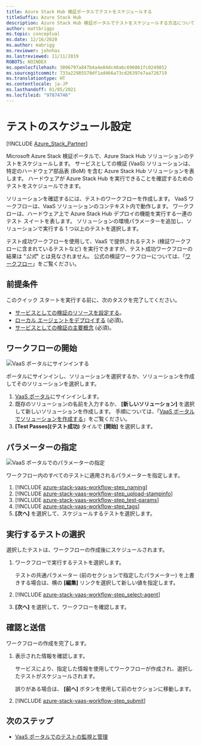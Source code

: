 ```yaml
---
title: Azure Stack Hub 検証ポータルでテストをスケジュールする
titleSuffix: Azure Stack Hub
description: Azure Stack Hub 検証ポータルでテストをスケジュールする方法について説明します。
author: mattbriggs
ms.topic: conceptual
ms.date: 12/16/2020
ms.author: mabrigg
ms.reviewer: johnhas
ms.lastreviewed: 11/11/2019
ROBOTS: NOINDEX
ms.openlocfilehash: 3096797a847b4a4e84dc40a6c696061fc0249852
ms.sourcegitcommit: 733a22985570df1ad466a73cd26397e7aa726719
ms.translationtype: HT
ms.contentlocale: ja-JP
ms.lasthandoff: 01/05/2021
ms.locfileid: "97874746"
---
```

# <a name="scheduling-a-test"></a>テストのスケジュール設定

[!INCLUDE [Azure_Stack_Partner](./includes/azure-stack-partner-appliesto.md)]

Microsoft Azure Stack 検証ポータルで、Azure Stack Hub ソリューションのテストをスケジュールします。 サービスとしての検証 (VaaS) ソリューションは、特定のハードウェア部品表 (BoM) を含む Azure Stack Hub ソリューションを表します。 ハードウェアが Azure Stack Hub を実行できることを確認するためのテストをスケジュールできます。

ソリューションを確認するには、テストのワークフローを作成します。 VaaS ワークフローは、VaaS ソリューションのコンテキスト内で動作します。 ワークフローは、ハードウェア上で Azure Stack Hub デプロイの機能を実行する一連のテスト スイートを表します。 ソリューションの環境パラメーターを追加し、ソリューションで実行する 1 つ以上のテストを選択します。

テスト成功ワークフローを使用して、VaaS で提供されるテスト (検証ワークフローに含まれているテストなど) を実行できますが、テスト成功ワークフローの結果は "*公式*" とは見なされません。 公式の検証ワークフローについては、「[ワークフロー](azure-stack-vaas-key-concepts.md#workflows)」をご覧ください。

## <a name="prerequisites"></a>前提条件

このクイック スタートを実行する前に、次のタスクを完了してください。

- [サービスとしての検証のリソースを設定する](azure-stack-vaas-set-up-resources.md)。
- [ローカル エージェントをデプロイする](azure-stack-vaas-local-agent.md) (必須)。
- [サービスとしての検証の主要概念](azure-stack-vaas-key-concepts.md) (必須)。

## <a name="start-a-workflow"></a>ワークフローの開始

![VaaS ポータルにサインインする](media/vaas_portalsignin.png)

ポータルにサインインし、ソリューションを選択するか、ソリューションを作成してそのソリューションを選択します。

1. [VaaS ポータル](https://azurestackvalidation.com)にサインインします。
2. 既存のソリューションの名前を入力するか、 **[新しいソリューション]** を選択して新しいソリューションを作成します。 手順については、「[VaaS ポータルでソリューションを作成する](azure-stack-vaas-key-concepts.md#create-a-solution-in-the-azure-stack-hub-validation-portal)」をご覧ください。
3. **[Test Passes]\(テスト成功\)** タイルで **[開始]** を選択します。

## <a name="specify-parameters"></a>パラメーターの指定

![VaaS ポータルでのパラメーターの指定](media/vaas_test_pass_parameters.png)

ワークフロー内のすべてのテストに適用されるパラメーターを指定します。

1. [!INCLUDE [azure-stack-vaas-workflow-step_naming](includes/azure-stack-vaas-workflow-step_naming.md)]
2. [!INCLUDE [azure-stack-vaas-workflow-step_upload-stampinfo](includes/azure-stack-vaas-workflow-step_upload-stampinfo.md)]
3. [!INCLUDE [azure-stack-vaas-workflow-step_test-params](includes/azure-stack-vaas-workflow-step_test-params.md)]
4. [!INCLUDE [azure-stack-vaas-workflow-step_tags](includes/azure-stack-vaas-workflow-step_tags.md)]
5. **[次へ]** を選択して、スケジュールするテストを選択します。

## <a name="select-tests-to-run"></a>実行するテストの選択

選択したテストは、ワークフローの作成後にスケジュールされます。

1. ワークフローで実行するテストを選択します。

    テストの共通パラメーター (前のセクションで指定したパラメーター) を上書きする場合は、横の **[編集]** リンクを選択して新しい値を指定します。

1. [!INCLUDE [azure-stack-vaas-workflow-step_select-agent](includes/azure-stack-vaas-workflow-step_select-agent.md)]

1. **[次へ]** を選択して、ワークフローを確認します。

## <a name="review-and-submit"></a>確認と送信

ワークフローの作成を完了します。

1. 表示された情報を確認します。

    サービスにより、指定した情報を使用してワークフローが作成され、選択したテストがスケジュールされます。

    誤りがある場合は、 **[前へ]** ボタンを使用して前のセクションに移動します。

1. [!INCLUDE [azure-stack-vaas-workflow-step_submit](includes/azure-stack-vaas-workflow-step_submit.md)]

## <a name="next-steps"></a>次のステップ

- [VaaS ポータルでのテストの監視と管理](azure-stack-vaas-monitor-test.md)
